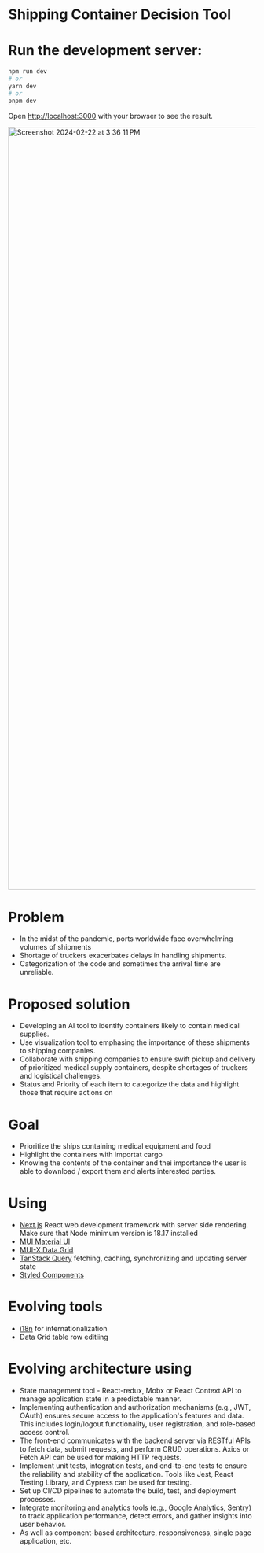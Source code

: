 # Shipping Container Decision Tool

# Run the development server:

```bash
npm run dev
# or
yarn dev
# or
pnpm dev
```

Open [http://localhost:3000](http://localhost:3000) with your browser to see the result.

<img width="1551" alt="Screenshot 2024-02-22 at 3 36 11 PM" src="https://github.com/xeniyandkn/shipping-container-decision-tool/assets/93728505/868cff19-afb5-41c3-b477-a0eb4a097bfe">

# Problem
- In the midst of the pandemic, ports worldwide face overwhelming volumes of shipments
- Shortage of truckers exacerbates delays in handling shipments.
- Categorization of the code and sometimes the arrival time are unreliable. 

# Proposed solution
- Developing an AI tool to identify containers likely to contain medical supplies.
- Use visualization tool to emphasing the importance of these shipments to shipping companies.
- Collaborate with shipping companies to ensure swift pickup and delivery of prioritized medical supply containers, despite shortages of truckers and logistical challenges.
- Status and Priority of each item to categorize the data and highlight those that require actions on

# Goal
- Prioritize the ships containing medical equipment and food
- Highlight the containers with importat cargo
- Knowing the contents of the container and thei importance the user is able to download / export them and alerts interested parties.

# Using

- [Next.js](https://nextjs.org/) React web development framework with server side rendering. Make sure that Node minimum version is 18.17 installed
- [MUI Material UI](https://mui.com/)
- [MUI-X Data Grid](https://mui.com/x/react-data-grid/layout/)
- [TanStack Query](https://tanstack.com/query/latest) fetching, caching, synchronizing and updating server state
- [Styled Components](https://styled-components.com/)

# Evolving tools
- [i18n](https://www.i18next.com/) for internationalization
- Data Grid table row editiing


# Evolving architecture using

- State management tool - React-redux, Mobx or React Context API to manage application state in a predictable manner.
- Implementing authentication and authorization mechanisms (e.g., JWT, OAuth) ensures secure access to the application's features and data. This includes login/logout functionality, user registration, and role-based access control.
- The front-end communicates with the backend server via RESTful APIs to fetch data, submit requests, and perform CRUD operations. Axios or Fetch API can be used for making HTTP requests.
- Implement unit tests, integration tests, and end-to-end tests to ensure the reliability and stability of the application. Tools like Jest, React Testing Library, and Cypress can be used for testing.
- Set up CI/CD pipelines to automate the build, test, and deployment processes.
- Integrate monitoring and analytics tools (e.g., Google Analytics, Sentry) to track application performance, detect errors, and gather insights into user behavior.
- As well as component-based architecture, responsiveness, single page application, etc.
